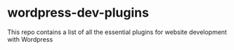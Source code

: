 # wordpress-dev-plugins
This repo contains a list of all the essential plugins for website development with Wordpress
